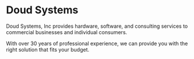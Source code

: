 # Doud Systems

Doud Systems, Inc provides hardware, software, and consulting services to commercial businesses and individual consumers.

With over 30 years of professional experience, we can provide you with the right solution that fits your budget.